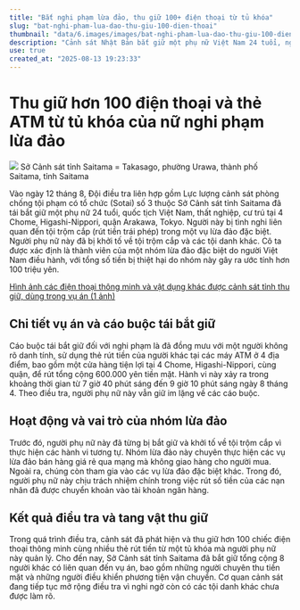 ```yaml
---
title: "Bắt nghi phạm lừa đảo, thu giữ 100+ điện thoại từ tủ khóa"
slug: "bat-nghi-pham-lua-dao-thu-giu-100-dien-thoai"
thumbnail: "data/6.images/images/bat-nghi-pham-lua-dao-thu-giu-100-dien-thoai.webp"
description: "Cảnh sát Nhật Bản bắt giữ một phụ nữ Việt Nam 24 tuổi, nghi ngờ thành viên nhóm lừa đảo chiếm đoạt 100 triệu yên, thu giữ hơn 100 điện thoại và thẻ ngân hàng từ tủ khóa."
use: true
created_at: "2025-08-13 19:23:33"
---
```


# Thu giữ hơn 100 điện thoại và thẻ ATM từ tủ khóa của nữ nghi phạm lừa đảo

![](/images/20250813-00000003-saitama-000-5-view.webp)
Sở Cảnh sát tỉnh Saitama = Takasago, phường Urawa, thành phố Saitama, tỉnh Saitama

Vào ngày 12 tháng 8, Đội điều tra liên hợp gồm Lực lượng cảnh sát phòng chống tội phạm có tổ chức (Sotai) số 3 thuộc Sở Cảnh sát tỉnh Saitama đã tái bắt giữ một phụ nữ 24 tuổi, quốc tịch Việt Nam, thất nghiệp, cư trú tại 4 Chome, Higashi-Nippori, quận Arakawa, Tokyo. Người này bị tình nghi liên quan đến tội trộm cắp (rút tiền trái phép) trong một vụ lừa đảo đặc biệt. Người phụ nữ này đã bị khởi tố về tội trộm cắp và các tội danh khác. Cô ta được xác định là thành viên của một nhóm lừa đảo đặc biệt do người Việt Nam điều hành, với tổng số tiền bị thiệt hại do nhóm này gây ra ước tính hơn 100 triệu yên.

[Hình ảnh các điện thoại thông minh và vật dụng khác được cảnh sát tỉnh thu giữ, dùng trong vụ án (1 ảnh)](https://www.saitama-np.co.jp/articles/153244/imageList)

## Chi tiết vụ án và cáo buộc tái bắt giữ

Cáo buộc tái bắt giữ đối với nghi phạm là đã đồng mưu với một người không rõ danh tính, sử dụng thẻ rút tiền của người khác tại các máy ATM ở 4 địa điểm, bao gồm một cửa hàng tiện lợi tại 4 Chome, Higashi-Nippori, cùng quận, để rút tổng cộng 600.000 yên tiền mặt. Hành vi này xảy ra trong khoảng thời gian từ 7 giờ 40 phút sáng đến 9 giờ 10 phút sáng ngày 8 tháng 4. Theo điều tra, người phụ nữ này vẫn giữ im lặng về các cáo buộc.

## Hoạt động và vai trò của nhóm lừa đảo

Trước đó, người phụ nữ này đã từng bị bắt giữ và khởi tố về tội trộm cắp vì thực hiện các hành vi tương tự. Nhóm lừa đảo này chuyên thực hiện các vụ lừa đảo bán hàng giá rẻ qua mạng mà không giao hàng cho người mua. Ngoài ra, chúng còn tham gia vào các vụ lừa đảo đặc biệt khác. Trong đó, người phụ nữ này chịu trách nhiệm chính trong việc rút số tiền của các nạn nhân đã được chuyển khoản vào tài khoản ngân hàng.

## Kết quả điều tra và tang vật thu giữ

Trong quá trình điều tra, cảnh sát đã phát hiện và thu giữ hơn 100 chiếc điện thoại thông minh cùng nhiều thẻ rút tiền từ một tủ khóa mà người phụ nữ này quản lý. Cho đến nay, Sở Cảnh sát tỉnh Saitama đã bắt giữ tổng cộng 8 người khác có liên quan đến vụ án, bao gồm những người chuyên thu tiền mặt và những người điều khiển phương tiện vận chuyển. Cơ quan cảnh sát đang tiếp tục mở rộng điều tra vì nghi ngờ còn có các tội danh khác chưa được làm rõ.